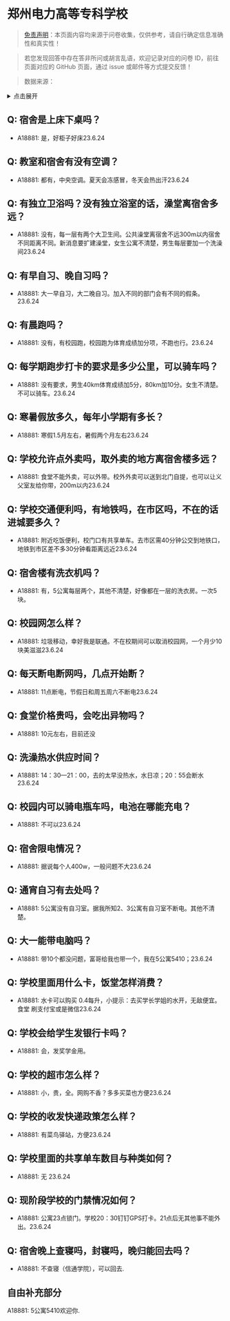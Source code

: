 # 郑州电力高等专科学校

> [免责声明](https://colleges.chat/#_3)：本页面内容均来源于问卷收集，仅供参考，请自行确定信息准确性和真实性！

> 若您发现回答中存在答非所问或胡言乱语，欢迎记录对应的问卷 ID，前往页面对应的 GitHub 页面，通过 issue 或邮件等方式提交反馈！

> 数据来源：

<details><summary>点击展开</summary>
<ul>
<li>A18881: 3485724968@qq.com (2023 年 06 月)</li>
</ul>
</details>

## Q: 宿舍是上床下桌吗？

- A18881: 是，好柜子好床23.6.24

## Q: 教室和宿舍有没有空调？

- A18881: 都有，中央空调。夏天会冻感冒，冬天会热出汗23.6.24

## Q: 有独立卫浴吗？没有独立浴室的话，澡堂离宿舍多远？

- A18881: 没有，每一层有两个大卫生间。公共澡堂离宿舍不远300m以内宿舍不同距离不同。新消息要扩建澡堂，女生公寓不清楚，男生每层要加一个洗澡间23.6.24

## Q: 有早自习、晚自习吗？

- A18881: 大一早自习，大二晚自习。加入不同的部门会有不同的假条。23.6.24

## Q: 有晨跑吗？

- A18881: 没有，有校园跑，校园跑为体育成绩加分项，不跑也行。23.6.24

## Q: 每学期跑步打卡的要求是多少公里，可以骑车吗？

- A18881: 没有要求，男生40km体育成绩加5分，80km加10分。女生不清楚。不可以骑车。23.6.24

## Q: 寒暑假放多久，每年小学期有多长？

- A18881: 寒假1.5月左右，暑假两个月左右23.6.24

## Q: 学校允许点外卖吗，取外卖的地方离宿舍楼多远？

- A18881: 食堂不能外卖，可以外带。校外外卖可以送到北门自提，也可以让义父室友给你带，200m以内23.6.24

## Q: 学校交通便利吗，有地铁吗，在市区吗，不在的话进城要多久？

- A18881: 附近吃饭便利，校门口有共享单车。去市区需40分钟公交到地铁口，地铁到市区差不多30分钟看距离远近23.6.24

## Q: 宿舍楼有洗衣机吗？

- A18881: 有，5公寓每层两个，其他不清楚，好像都在一层的洗衣房。一次5块。

## Q: 校园网怎么样？

- A18881: 垃圾移动，幸好我是联通。不在校期间可以取消校园网，一个月少10块美滋滋23.6.24

## Q: 每天断电断网吗，几点开始断？

- A18881: 11点断电，节假日和周五周六不断电23.6.24

## Q: 食堂价格贵吗，会吃出异物吗？

- A18881: 10元左右，目前还没

## Q: 洗澡热水供应时间？

- A18881: 14：30—21：00，去的太早没热水，水日凉；20：55会断水23.6.24

## Q: 校园内可以骑电瓶车吗，电池在哪能充电？

- A18881: 不可以23.6.24

## Q: 宿舍限电情况？

- A18881: 据说每个人400w，一般问题不大23.6.24

## Q: 通宵自习有去处吗？

- A18881: 5公寓没有自习室。据我所知2、3公寓有自习室不断电。其他不清楚。

## Q: 大一能带电脑吗？

- A18881: 带10个都没问题，富哥给我也带一个，我在5公寓5410；23.6.24

## Q: 学校里面用什么卡，饭堂怎样消费？

- A18881: 水卡可以购买 0.4每升，小提示：去买学长学姐的水开，无敌便宜。食堂 刷支付宝或是微信23.6.24

## Q: 学校会给学生发银行卡吗？

- A18881: 会，发奖学金用。

## Q: 学校的超市怎么样？

- A18881: 小，贵，全。网购不香？多多买菜也方便23.6.24

## Q: 学校的收发快递政策怎么样？

- A18881: 有菜鸟驿站，方便23.6.24

## Q: 学校里面的共享单车数目与种类如何？

- A18881: 无 23.6.24

## Q: 现阶段学校的门禁情况如何？

- A18881: 公寓23点锁门。学校20：30钉钉GPS打卡。21点后无其他事不能外出。23.6.24

## Q: 宿舍晚上查寝吗，封寝吗，晚归能回去吗？

- A18881: 不查寝（信通学院），可以回去.

## 自由补充部分

A18881: 5公寓5410欢迎你.
